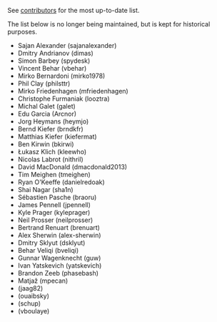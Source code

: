 See [contributors](https://github.com/logstash/logstash-logback-encoder/graphs/contributors) for the most up-to-date list.

The list below is no longer being maintained, but is kept for historical purposes.

* Sajan Alexander (sajanalexander)
* Dmitry Andrianov (dimas)
* Simon Barbey (spydesk)
* Vincent Behar (vbehar)
* Mirko Bernardoni (mirko1978)
* Phil Clay (philsttr)
* Mirko Friedenhagen (mfriedenhagen)
* Christophe Furmaniak (looztra)
* Michal Galet (galet)
* Edu Garcia (Arcnor)
* Jorg Heymans (heymjo)
* Bernd Kiefer (brndkfr)
* Matthias Kiefer (kiefermat)
* Ben Kirwin (bkirwi)
* Łukasz Klich (kleewho)
* Nicolas Labrot (nithril)
* David MacDonald (dmacdonald2013)
* Tim Meighen (tmeighen)
* Ryan O'Keeffe (danielredoak)
* Shai Nagar (sha1n)
* Sébastien Pasche (braoru)
* James Pennell (jpennell)
* Kyle Prager (kyleprager)
* Neil Prosser (neilprosser)
* Bertrand Renuart (brenuart)
* Alex Sherwin (alex-sherwin)
* Dmitry Sklyut (dsklyut)
* Behar Veliqi (bveliqi)
* Gunnar Wagenknecht (guw)
* Ivan Yatskevich (yatskevich)
* Brandon Zeeb (phasebash)
* Matjaž (mpecan)
* (jaag82)
* (ouaibsky)
* (schup)
* (vboulaye)
